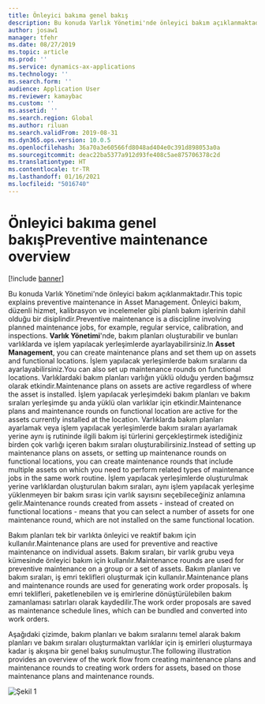 ```yaml
---
title: Önleyici bakıma genel bakış
description: Bu konuda Varlık Yönetimi'nde önleyici bakım açıklanmaktadır.
author: josaw1
manager: tfehr
ms.date: 08/27/2019
ms.topic: article
ms.prod: ''
ms.service: dynamics-ax-applications
ms.technology: ''
ms.search.form: ''
audience: Application User
ms.reviewer: kamaybac
ms.custom: ''
ms.assetid: ''
ms.search.region: Global
ms.author: riluan
ms.search.validFrom: 2019-08-31
ms.dyn365.ops.version: 10.0.5
ms.openlocfilehash: 36a70a3e60566fd8048ad404e0c391d898053a0a
ms.sourcegitcommit: deac22ba5377a912d93fe408c5ae875706378c2d
ms.translationtype: HT
ms.contentlocale: tr-TR
ms.lasthandoff: 01/16/2021
ms.locfileid: "5016740"
---
```

# <a name="preventive-maintenance-overview"></a><span data-ttu-id="3b088-103">Önleyici bakıma genel bakış</span><span class="sxs-lookup"><span data-stu-id="3b088-103">Preventive maintenance overview</span></span>

[!include [banner](../../includes/banner.md)]

 

<span data-ttu-id="3b088-104">Bu konuda Varlık Yönetimi'nde önleyici bakım açıklanmaktadır.</span><span class="sxs-lookup"><span data-stu-id="3b088-104">This topic explains preventive maintenance in Asset Management.</span></span> <span data-ttu-id="3b088-105">Önleyici bakım, düzenli hizmet, kalibrasyon ve incelemeler gibi planlı bakım işlerinin dahil olduğu bir disiplindir.</span><span class="sxs-lookup"><span data-stu-id="3b088-105">Preventive maintenance is a discipline involving planned maintenance jobs, for example, regular service, calibration, and inspections.</span></span> <span data-ttu-id="3b088-106">**Varlık Yönetimi**'nde, bakım planları oluşturabilir ve bunları varlıklarda ve işlem yapılacak yerleşimlerde ayarlayabilirsiniz.</span><span class="sxs-lookup"><span data-stu-id="3b088-106">In **Asset Management**, you can create maintenance plans and set them up on assets and functional locations.</span></span> <span data-ttu-id="3b088-107">İşlem yapılacak yerleşimlerde bakım sıralarını da ayarlayabilirsiniz.</span><span class="sxs-lookup"><span data-stu-id="3b088-107">You can also set up maintenance rounds on functional locations.</span></span> <span data-ttu-id="3b088-108">Varlıklardaki bakım planları varlığın yüklü olduğu yerden bağımsız olarak etkindir.</span><span class="sxs-lookup"><span data-stu-id="3b088-108">Maintenance plans on assets are active regardless of where the asset is installed.</span></span> <span data-ttu-id="3b088-109">İşlem yapılacak yerleşimdeki bakım planları ve bakım sıraları yerleşimde şu anda yüklü olan varlıklar için etkindir.</span><span class="sxs-lookup"><span data-stu-id="3b088-109">Maintenance plans and maintenance rounds on functional location are active for the assets currently installed at the location.</span></span> <span data-ttu-id="3b088-110">Varlıklarda bakım planları ayarlamak veya işlem yapılacak yerleşimlerde bakım sıraları ayarlamak yerine aynı iş rutininde ilgili bakım işi türlerini gerçekleştirmek istediğiniz birden çok varlığı içeren bakım sıraları oluşturabilirsiniz.</span><span class="sxs-lookup"><span data-stu-id="3b088-110">Instead of setting up maintenance plans on assets, or setting up maintenance rounds on functional locations, you can create maintenance rounds that include multiple assets on which you need to perform related types of maintenance jobs in the same work routine.</span></span> <span data-ttu-id="3b088-111">İşlem yapılacak yerleşimlerde oluşturulmak yerine varlıklardan oluşturulan bakım sıraları, aynı işlem yapılacak yerleşime yüklenmeyen bir bakım sırası için varlık sayısını seçebileceğiniz anlamına gelir.</span><span class="sxs-lookup"><span data-stu-id="3b088-111">Maintenance rounds created from assets - instead of created on functional locations - means that you can select a number of assets for one maintenance round, which are not installed on the same functional location.</span></span>

<span data-ttu-id="3b088-112">Bakım planları tek bir varlıkta önleyici ve reaktif bakım için kullanılır.</span><span class="sxs-lookup"><span data-stu-id="3b088-112">Maintenance plans are used for preventive and reactive maintenance on individual assets.</span></span> <span data-ttu-id="3b088-113">Bakım sıraları, bir varlık grubu veya kümesinde önleyici bakım için kullanılır.</span><span class="sxs-lookup"><span data-stu-id="3b088-113">Maintenance rounds are used for preventive maintenance on a group or a set of assets.</span></span> <span data-ttu-id="3b088-114">Bakım planları ve bakım sıraları, iş emri teklifleri oluşturmak için kullanılır.</span><span class="sxs-lookup"><span data-stu-id="3b088-114">Maintenance plans and maintenance rounds are used for generating work order proposals.</span></span> <span data-ttu-id="3b088-115">İş emri teklifleri, paketlenebilen ve iş emirlerine dönüştürülebilen bakım zamanlaması satırları olarak kaydedilir.</span><span class="sxs-lookup"><span data-stu-id="3b088-115">The work order proposals are saved as maintenance schedule lines, which can be bundled and converted into work orders.</span></span>

<span data-ttu-id="3b088-116">Aşağıdaki çizimde, bakım planları ve bakım sıralarını temel alarak bakım planları ve bakım sıraları oluşturmaktan varlıklar için iş emirleri oluşturmaya kadar iş akışına bir genel bakış sunulmuştur.</span><span class="sxs-lookup"><span data-stu-id="3b088-116">The following illustration provides an overview of the work flow from creating maintenance plans and maintenance rounds to creating work orders for assets, based on those maintenance plans and maintenance rounds.</span></span>

![Şekil 1](media/01-preventive-maintenance.png)

